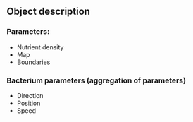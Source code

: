 ## Object description

### Parameters:
- Nutrient density
- Map
- Boundaries

### Bacterium parameters (aggregation of parameters)
- Direction
- Position
- Speed
